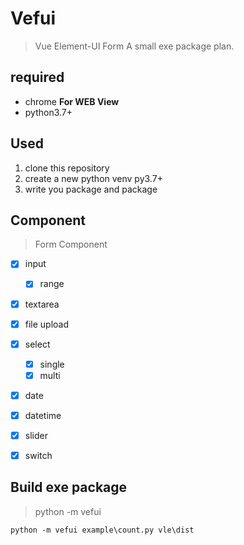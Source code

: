 # Vefui
> Vue Element-UI Form
> A small exe package plan.

## required

+ chrome **For WEB View**
+ python3.7+

## Used

1. clone this repository
2. create a new python venv py3.7+
3. write you package and package

## Component
> Form Component

- [x] input
    - [x] range
- [x] textarea
- [x] file upload
- [x] select
    - [x] single
    - [x] multi
- [x] date 
- [x] datetime
- [x] slider
- [x] switch


## Build exe package
> python -m vefui <app> <web>
>
```shell script
python -m vefui example\count.py vle\dist
```